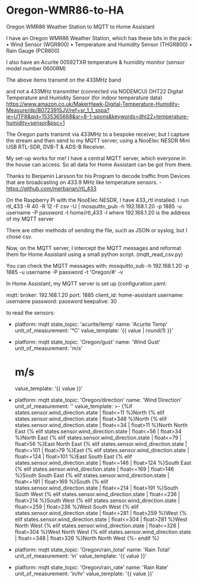 # Oregon-WMR86-to-HA
Oregon WMR86 Weather Station to MQTT to Home Assistant

I have an Oregon WMR86 Weather Station, which has these bits in the pack:
• Wind Sensor (WGR800)
• Temperature and Humidity Sensor  (THGR800)
• Rain Gauge (PCR800)

I also have an Acurite 00592TXR temperature & humidity monitor (sensor model number 0600RM)

The above items transmit on the 433MHz band

and not a 433MHz transmitter (connected via NODEMCU)
DHT22 Digital Temperature and Humidity Sensor (for indoor temperature data) https://www.amazon.co.uk/MakerHawk-Digital-Temperature-Humidity-Measure/dp/B072391SJV/ref=sr_1_1_sspa?ie=UTF8&qid=1535365668&sr=8-1-spons&keywords=dht22+temperature-humidity+sensor&psc=1

The Oregon parts transmit via 433MHz to a bespoke receiver, but I capture the stream and then send to my MQTT server, using a NooElec NESDR Mini USB RTL-SDR, DVB-T & ADS-B Receiver.

My set-up works for me! I have a central MQTT server, which everyone in the house can access. So all data for Home Assistant can be got from there.

Thanks to Benjamin Larsson for his Program to decode traffic from Devices that are broadcasting on 433.9 MHz like temperature sensors. - https://github.com/merbanan/rtl_433

On the Raspberry Pi with the NooElec NESDR, I have 433_rtl installed.
I run 
rtl_433 -R 40 -R 12 -F csv -U | mosquitto_pub -h 192.168.1.20 -p 1885 -u username -P password -t home/rtl_433 -l
where 192.168.1.20 is the address of my MQTT server

There are other methods of sending the file, such as JSON or syslog, but I chose csv.

Now, on the MQTT server, I intercept the MQTT messages and reformat them for Home Assistant using a small python script. (mqtt_read_csv.py)

You can check the MQTT messages with:
mosquitto_sub -h 192.168.1.20 -p 1885 -u username -P password -t 'Oregon/#' -v

In Home Assistant, my MQTT server is set up (configuration.yaml:

mqtt:
 broker: 192.168.1.20
 port: 1885
 client_id: home-assistant
 username: username
 password: password
 keepalive: 30

to read the sensors:
- platform: mqtt
  state_topic: 'acurite/temp'
  name: 'Acurite Temp'
  unit_of_measurement: '°C'
  value_template: '{{ value | round(1) }}' 
  
- platform: mqtt
  state_topic: 'Oregon/gust'
  name: 'Wind Gust'
  unit_of_measurement: 'm/s'
  # m/s
  value_template: '{{ value }}'    
    
    
- platform: mqtt
  state_topic: 'Oregon/direction'
  name: 'Wind Direction'
  unit_of_measurement: ''
  value_template: >-
      {%if states.sensor.wind_direction.state | float<=11 %}North
      {% elif states.sensor.wind_direction.state | float>348 %}North
      {% elif states.sensor.wind_direction.state | float<=34 | float>11 %}North North East
      {% elif states.sensor.wind_direction.state | float<=56 | float>34 %}North East
      {% elif states.sensor.wind_direction.state | float<=79 | float>56 %}East North East
      {% elif states.sensor.wind_direction.state | float<=101 | float>79 %}East
      {% elif states.sensor.wind_direction.state | float<=124 | float>101 %}East South East
      {% elif states.sensor.wind_direction.state | float<=146 | float>124 %}South East
      {% elif states.sensor.wind_direction.state | float<=169 | float>146 %}South South East
      {% elif states.sensor.wind_direction.state | float<=191 | float>169 %}South
      {% elif states.sensor.wind_direction.state | float<=214 | float>191 %}South South West
      {% elif states.sensor.wind_direction.state | float<=236 | float>214 %}South West
      {% elif states.sensor.wind_direction.state | float<=259 | float>236 %}West South West
      {% elif states.sensor.wind_direction.state | float<=281 | float>259 %}West
      {% elif states.sensor.wind_direction.state | float<=304 | float>281 %}West North West
      {% elif states.sensor.wind_direction.state | float<=326 | float>304 %}West North West
      {% elif states.sensor.wind_direction.state | float<=348 | float>326 %}North North West
      {%- endif %}
       
- platform: mqtt
  state_topic: 'Oregon/rain_total'
  name: 'Rain Total'
  unit_of_measurement: 'in'
  value_template: '{{ value }}'
    
- platform: mqtt
  state_topic: 'Oregon/rain_rate'
  name: 'Rain Rate'
  unit_of_measurement: 'in/hr'
  value_template: '{{ value }}'   
